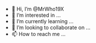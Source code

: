 - 👋 Hi, I’m @MrWho19X
- 👀 I’m interested in ...
- 🌱 I’m currently learning ...
- 💞️ I’m looking to collaborate on ...
- 📫 How to reach me ...

<!---
MrWho19X/MrWho19X is a ✨ special ✨ repository because its `README.md` (this file) appears on your GitHub profile.
You can click the Preview link to take a look at your changes.
--->
